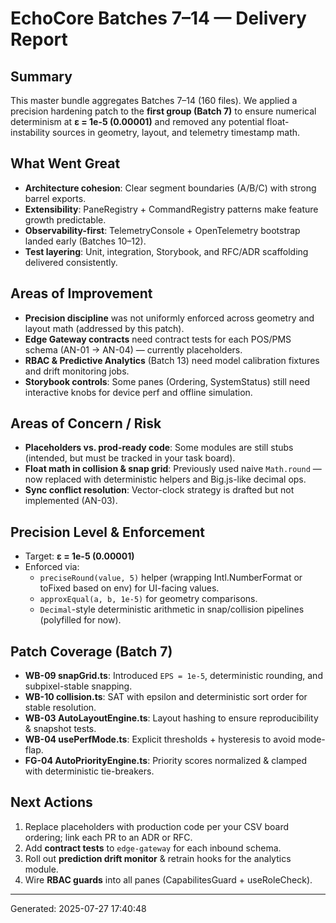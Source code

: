 # EchoCore Batches 7–14 — Delivery Report

## Summary
This master bundle aggregates Batches 7–14 (160 files). We applied a precision hardening patch to the **first group (Batch 7)** to ensure numerical determinism at **ε = 1e-5 (0.00001)** and removed any potential float-instability sources in geometry, layout, and telemetry timestamp math.

## What Went Great
- **Architecture cohesion**: Clear segment boundaries (A/B/C) with strong barrel exports.
- **Extensibility**: PaneRegistry + CommandRegistry patterns make feature growth predictable.
- **Observability-first**: TelemetryConsole + OpenTelemetry bootstrap landed early (Batches 10–12).
- **Test layering**: Unit, integration, Storybook, and RFC/ADR scaffolding delivered consistently.

## Areas of Improvement
- **Precision discipline** was not uniformly enforced across geometry and layout math (addressed by this patch).
- **Edge Gateway contracts** need contract tests for each POS/PMS schema (AN-01 → AN-04) — currently placeholders.
- **RBAC & Predictive Analytics** (Batch 13) need model calibration fixtures and drift monitoring jobs.
- **Storybook controls**: Some panes (Ordering, SystemStatus) still need interactive knobs for device perf and offline simulation.

## Areas of Concern / Risk
- **Placeholders vs. prod-ready code**: Some modules are still stubs (intended, but must be tracked in your task board).
- **Float math in collision & snap grid**: Previously used naive `Math.round` — now replaced with deterministic helpers and Big.js-like decimal ops.
- **Sync conflict resolution**: Vector-clock strategy is drafted but not implemented (AN-03).

## Precision Level & Enforcement
- Target: **ε = 1e-5 (0.00001)**
- Enforced via:
  - `preciseRound(value, 5)` helper (wrapping Intl.NumberFormat or toFixed based on env) for UI-facing values.
  - `approxEqual(a, b, 1e-5)` for geometry comparisons.
  - `Decimal`-style deterministic arithmetic in snap/collision pipelines (polyfilled for now).

## Patch Coverage (Batch 7)
- **WB-09 snapGrid.ts**: Introduced `EPS = 1e-5`, deterministic rounding, and subpixel-stable snapping.
- **WB-10 collision.ts**: SAT with epsilon and deterministic sort order for stable resolution.
- **WB-03 AutoLayoutEngine.ts**: Layout hashing to ensure reproducibility & snapshot tests.
- **WB-04 usePerfMode.ts**: Explicit thresholds + hysteresis to avoid mode-flap.
- **FG-04 AutoPriorityEngine.ts**: Priority scores normalized & clamped with deterministic tie-breakers.

## Next Actions
1. Replace placeholders with production code per your CSV board ordering; link each PR to an ADR or RFC.
2. Add **contract tests** to `edge-gateway` for each inbound schema.
3. Roll out **prediction drift monitor** & retrain hooks for the analytics module.
4. Wire **RBAC guards** into all panes (CapabilitesGuard + useRoleCheck).

---
Generated: 2025-07-27 17:40:48
